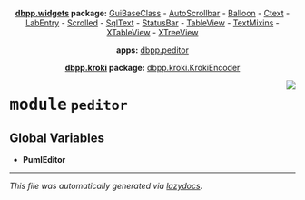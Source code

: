 <center>

**[dbpp.widgets](dbpp.widgets.md) package:** 
[GuiBaseClass](dbpp.widgets.GuiBaseClass.md) -
[AutoScrollbar](dbpp.widgets.AutoScrollbar.md) -
[Balloon](dbpp.widgets.Balloon.md) -
[Ctext](dbpp.widgets.Ctext.md) -
[LabEntry](dbpp.widgets.LabEntry.md) -
[Scrolled](dbpp.widgets.Scrolled.md) -
[SqlText](dbpp.widgets.SqlText.md) -
[StatusBar](dbpp.widgets.StatusBar.md) -
[TableView](dbpp.widgets.TableView.md) -
[TextMixins](dbpp.widgets.TextMixins.md) -
[XTableView](dbpp.widgets.XTableView.md) -
[XTreeView](dbpp.widgets.XTreeView.md) 

**apps:** [dbpp.peditor](dbpp.peditor.PumlEditor.md)

**[dbpp.kroki](dbpp.kroki.md) package:** 
[dbpp.kroki.KrokiEncoder](dbpp.kroki.KrokiEncoder.md)

</center>

<!-- markdownlint-disable -->

<a href="../dbpp/peditor/__init__.py#L0"><img align="right" style="float:right;" src="https://img.shields.io/badge/-source-cccccc?style=flat-square" /></a>

# <kbd>module</kbd> `peditor`




**Global Variables**
---------------
- **PumlEditor**




---

_This file was automatically generated via [lazydocs](https://github.com/ml-tooling/lazydocs)._
